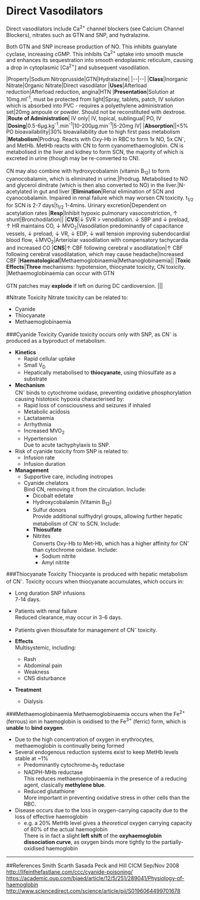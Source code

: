 # Direct Vasodilators

Direct vasodilators include Ca<sup>2+</sup> channel blockers (see Calcium Channel Blockers), nitrates such as GTN and SNP, and hydralazine.

Both GTN and SNP increase production of NO. This inhibits guanylate cyclase, increasing cGMP. This inhibits Ca<sup>2+</sup> uptake into smooth muscle and enhances its sequestration into smooth endoplasmic reticulum, causing a drop in cytoplasmic [Ca<sup>2+</sup>] and subsequent vasodilation.

|Property|Sodium Nitroprusside|GTN|Hydralazine|
|--|--|
|**Class**|Inorganic Nitrate|Organic Nitrate|Direct vasodilator
|**Uses**|Afterload reduction|Afterload reduction, angina|HTN
|**Presentation**|Solution at 10mg.ml<sup>-1</sup>, must be protected from light|Spray, tablets, patch, IV solution which is absorbed into PVC - requires a polyethylene administration set|20mg ampoule or powder. Should not be reconstituted with dextrose.
|**Route of Administration**| IV only| IV, topical, sublingual| PO, IV
|**Dosing**|0.5-6µg.kg<sup>-1</sup>.min<sup>-1</sup>|10-200µg.min<sup>-1</sup>|5-20mg IV|
|**Absorption**||<5% PO bioavailability|30% bioavailability due to high first pass metabolism
|**Metabolism**|Prodrug. Reacts with Oxy-Hb in RBC to form 1x NO, 5x CN<sup>-</sup>, and MetHb. MetHb reacts with CN to form cyanomethaemoglobin. CN is metabolised in the liver and kidney to form SCN, the majority of which is excreted in urine (though may be re-converted to CN). <br><br> CN may also combine with hydroxycobalamin (vitamin B<sub>12</sub>) to form cyanocobalamin, which is eliminated in urine.|Prodrug. Metabolised to NO and glycerol dinitrate (which is then also converted to NO) in the liver.|N-acetylated in gut and liver
|**Elimination**|Renal elimination of SCN and cyanocobalamin. Impaired in renal failure which may worsen CN toxicity. t<sub>1/2</sub> for SCN is 2-7 days|t<sub>1/2</sub> 1-4mins. Urinary excretion|Dependent on acetylation rates
|**Resp**|Inhibit hypoxic pulmonary vasoconstriction, ↑ shunt|Bronchodilation||
|**CVS**|↓ SVR > venodilation. ↓ SBP and ↓ preload, ↑ HR maintains CO, ↓ MVO<sub>2</sub>|Vasodilation predominantly of capacitance vessels, ↓ preload, ↓ VR, ↓ EDP, ↓ wall tension improving subendocardial blood flow, ↓MVO<sub>2</sub>|Arteriolar vasodilation with compensatory tachycardia and increased CO
|**CNS**|↑ CBF following cerebral v asodilatation|↑ CBF following cerebral vasodilatation, which may cause headache|Increased CBF
|**Haematological**|Methaemoglobinaemia|Methanoglobinaemia||
|**Toxic Effects**|**Three** mechanisms: hypotension, thiocynate toxicity, CN toxicity. |Methaemoglobinaemia can occur with GTN <br><br> GTN patches may **explode** if left on during DC cardioversion. |||

#Nitrate Toxicity
Nitrate toxicity can be related to:
* Cyanide
* Thiocyanate
* Methaemoglobinaemia

###Cyanide Toxicity
Cyanide toxicity occurs only with SNP, as CN<sup>-</sup> is produced as a byproduct of metabolism.
* **Kinetics**  
	* Rapid cellular uptake
	* Small V<sub>D</sub>
	* Hepatically metabolised to **thiocyanate**, using thiosulfate as a substrate
* **Mechanism**  
CN<sup>-</sup> binds to cytochrome oxidase, preventing oxidative phosphorylation causing histotoxic hypoxia characterised by:
	* Rapid loss of consciousness and seizures if inhaled
	* Metabolic acidosis
	* Lactataemia
	* Arrhythmia
	* Increased MVO<sub>2</sub>
	* Hypertension  
	Due to acute tachyphylaxis to SNP.
* Risk of cyanide toxicity from SNP is related to:
	* Infusion rate
	* Infusion duration
* **Management**
	* Supportive care, including inotropes
	* Cyanide chelators  
	Bind CN<sup></sup>, removing it from the circulation. Include:
		* Dicobalt edetate
		* Hydroxycobalamin (Vitamin B<sub>12</sub>)
		* Sulfur donors  
		Provide additional sulfhydryl groups, allowing further hepatic metabolism of CN<sup>-</sup> to SCN. Include:
		* **Thiosulfate**
		* Nitrites  
		Converts Oxy-Hb to Met-Hb, which has a higher affinity for CN<sup>-</sup> than cytochrome oxidase. Include:
			* Sodium nitrite
			* Amyl nitrite

###Thiocyanate Toxicity
Thiocyante is produced with hepatic metabolism of CN<sup>-</sup>. Toxicity occurs when thiocyanate accumulates, which occurs in:
* Long duration SNP infusions  
7-14 days.
* Patients with renal failure  
Reduced clearance, may occur in 3-6 days.
* Patients given thiosulfate for management of CN<sup>-</sup> toxicity.


* **Effects**  
Multisystemic, including:
	* Rash
    * Abdominal pain
    * Weakness
    * CNS disturbance


* **Treatment**  
    * Dialysis

###Methaemoglobinaemia
Methaemoglobinaemia occurs when the Fe<sup>2+</sup> (ferrous) ion in haemoglobin is oxidised to the Fe<sup>3+</sup> (ferric) form, which is **unable** to **bind oxygen**.
* Due to the high concentration of oxygen in erythrocytes, methaemoglobin is continually being formed
* Several endogenous reduction systems exist to keep MetHb levels stable at ~1%
	* Predominantly cytochrome-*b*<sub>5</sub> reductase
	* NADPH-MHb reductase  
	This reduces methaemoglobinaemia in the presence of a reducing agent, clasically **methylene blue**.
	* Reduced glutathione  
	More important in preventing oxidative stress in other cells than the RBC.
* Disease occurs due to the loss in oxygen-carrying capacity due to the loss of effective haemoglobin  
	* e.g. a 20% MetHb level gives a *theoretical* oxygen carrying capacity of 80% of the actual haemoglobin  
	There is in fact a slight **left shift** of the **oxyhaemoglobin dissociation curve**, as oxygen binds more tightly to the partially-oxidised haemoglobin


---

##References
Smith Scarth Sasada
Peck and Hill
CICM Sep/Nov 2008
http://lifeinthefastlane.com/ccc/cyanide-poisoning/
https://academic.oup.com/bjaed/article/12/5/251/289041/Physiology-of-haemoglobin
http://www.sciencedirect.com/science/article/pii/S0196064499701678